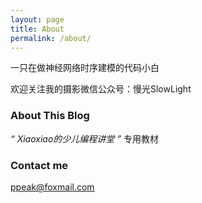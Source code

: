 ```yaml
---
layout: page
title: About
permalink: /about/
---
```


一只在做神经网络时序建模的代码小白

欢迎关注我的摄影微信公众号：慢光SlowLight

### About This Blog

*“ Xiaoxiao的少儿编程讲堂 ”* 专用教材

### Contact me

[ppeak@foxmail.com](mailto:ppeak@foxmail.com)
